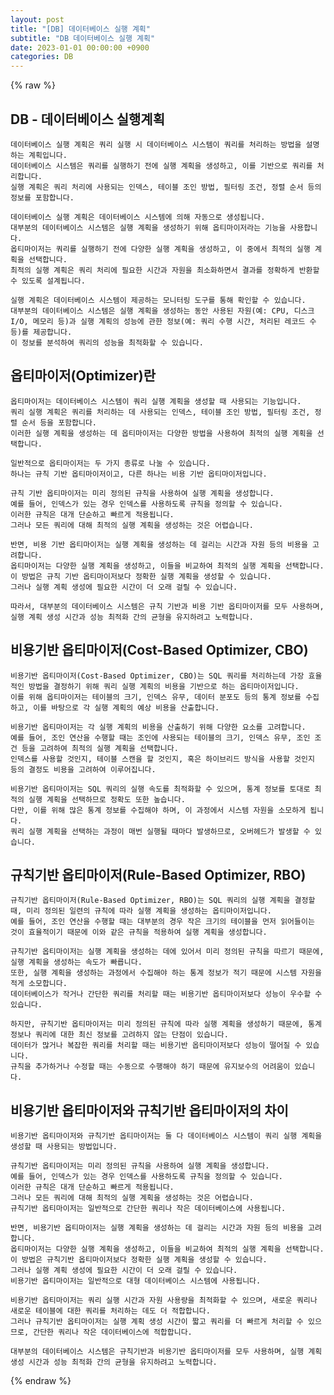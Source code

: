 ```yaml
---
layout: post
title: "[DB] 데이터베이스 실행 계획"
subtitle: "DB 데이터베이스 실행 계획"
date: 2023-01-01 00:00:00 +0900
categories: DB
---
```

{% raw %}
## DB - 데이터베이스 실행계획  
  
	데이터베이스 실행 계획은 쿼리 실행 시 데이터베이스 시스템이 쿼리를 처리하는 방법을 설명하는 계획입니다.  
	데이터베이스 시스템은 쿼리를 실행하기 전에 실행 계획을 생성하고, 이를 기반으로 쿼리를 처리합니다.  
	실행 계획은 쿼리 처리에 사용되는 인덱스, 테이블 조인 방법, 필터링 조건, 정렬 순서 등의 정보를 포함합니다.  
  
	데이터베이스 실행 계획은 데이터베이스 시스템에 의해 자동으로 생성됩니다.  
	대부분의 데이터베이스 시스템은 실행 계획을 생성하기 위해 옵티마이저라는 기능을 사용합니다.  
	옵티마이저는 쿼리를 실행하기 전에 다양한 실행 계획을 생성하고, 이 중에서 최적의 실행 계획을 선택합니다.  
	최적의 실행 계획은 쿼리 처리에 필요한 시간과 자원을 최소화하면서 결과를 정확하게 반환할 수 있도록 설계됩니다.  
  
	실행 계획은 데이터베이스 시스템이 제공하는 모니터링 도구를 통해 확인할 수 있습니다.  
	대부분의 데이터베이스 시스템은 실행 계획을 생성하는 동안 사용된 자원(예: CPU, 디스크 I/O, 메모리 등)과 실행 계획의 성능에 관한 정보(예: 쿼리 수행 시간, 처리된 레코드 수 등)를 제공합니다.  
	이 정보를 분석하여 쿼리의 성능을 최적화할 수 있습니다.  
  
## 옵티마이저(Optimizer)란  
  
	옵티마이저는 데이터베이스 시스템이 쿼리 실행 계획을 생성할 때 사용되는 기능입니다.  
	쿼리 실행 계획은 쿼리를 처리하는 데 사용되는 인덱스, 테이블 조인 방법, 필터링 조건, 정렬 순서 등을 포함합니다.  
	이러한 실행 계획을 생성하는 데 옵티마이저는 다양한 방법을 사용하여 최적의 실행 계획을 선택합니다.  
  
	일반적으로 옵티마이저는 두 가지 종류로 나눌 수 있습니다.  
	하나는 규칙 기반 옵티마이저이고, 다른 하나는 비용 기반 옵티마이저입니다.  
  
	규칙 기반 옵티마이저는 미리 정의된 규칙을 사용하여 실행 계획을 생성합니다.  
	예를 들어, 인덱스가 있는 경우 인덱스를 사용하도록 규칙을 정의할 수 있습니다.  
	이러한 규칙은 대개 단순하고 빠르게 적용됩니다.  
	그러나 모든 쿼리에 대해 최적의 실행 계획을 생성하는 것은 어렵습니다.  
  
	반면, 비용 기반 옵티마이저는 실행 계획을 생성하는 데 걸리는 시간과 자원 등의 비용을 고려합니다.  
	옵티마이저는 다양한 실행 계획을 생성하고, 이들을 비교하여 최적의 실행 계획을 선택합니다.  
	이 방법은 규칙 기반 옵티마이저보다 정확한 실행 계획을 생성할 수 있습니다.  
	그러나 실행 계획 생성에 필요한 시간이 더 오래 걸릴 수 있습니다.  
  
	따라서, 대부분의 데이터베이스 시스템은 규칙 기반과 비용 기반 옵티마이저를 모두 사용하며, 실행 계획 생성 시간과 성능 최적화 간의 균형을 유지하려고 노력합니다.  
  
## 비용기반 옵티마이저(Cost-Based Optimizer, CBO)  
	비용기반 옵티마이저(Cost-Based Optimizer, CBO)는 SQL 쿼리를 처리하는데 가장 효율적인 방법을 결정하기 위해 쿼리 실행 계획의 비용을 기반으로 하는 옵티마이저입니다.  
	이를 위해 옵티마이저는 테이블의 크기, 인덱스 유무, 데이터 분포도 등의 통계 정보를 수집하고, 이를 바탕으로 각 실행 계획의 예상 비용을 산출합니다.  
  
	비용기반 옵티마이저는 각 실행 계획의 비용을 산출하기 위해 다양한 요소를 고려합니다.  
	예를 들어, 조인 연산을 수행할 때는 조인에 사용되는 테이블의 크기, 인덱스 유무, 조인 조건 등을 고려하여 최적의 실행 계획을 선택합니다.  
	인덱스를 사용할 것인지, 테이블 스캔을 할 것인지, 혹은 하이브리드 방식을 사용할 것인지 등의 결정도 비용을 고려하여 이루어집니다.  
  
	비용기반 옵티마이저는 SQL 쿼리의 실행 속도를 최적화할 수 있으며, 통계 정보를 토대로 최적의 실행 계획을 선택하므로 정확도 또한 높습니다.  
	다만, 이를 위해 많은 통계 정보를 수집해야 하며, 이 과정에서 시스템 자원을 소모하게 됩니다.  
	쿼리 실행 계획을 선택하는 과정이 매번 실행될 때마다 발생하므로, 오버헤드가 발생할 수 있습니다.  
  
## 규칙기반 옵티마이저(Rule-Based Optimizer, RBO)  
	규칙기반 옵티마이저(Rule-Based Optimizer, RBO)는 SQL 쿼리의 실행 계획을 결정할 때, 미리 정의된 일련의 규칙에 따라 실행 계획을 생성하는 옵티마이저입니다.  
	예를 들어, 조인 연산을 수행할 때는 대부분의 경우 작은 크기의 테이블을 먼저 읽어들이는 것이 효율적이기 때문에 이와 같은 규칙을 적용하여 실행 계획을 생성합니다.  
  
	규칙기반 옵티마이저는 실행 계획을 생성하는 데에 있어서 미리 정의된 규칙을 따르기 때문에, 실행 계획을 생성하는 속도가 빠릅니다.  
	또한, 실행 계획을 생성하는 과정에서 수집해야 하는 통계 정보가 적기 때문에 시스템 자원을 적게 소모합니다.  
	데이터베이스가 작거나 간단한 쿼리를 처리할 때는 비용기반 옵티마이저보다 성능이 우수할 수 있습니다.  
  
	하지만, 규칙기반 옵티마이저는 미리 정의된 규칙에 따라 실행 계획을 생성하기 때문에, 통계 정보나 쿼리에 대한 최신 정보를 고려하지 않는 단점이 있습니다.  
	데이터가 많거나 복잡한 쿼리를 처리할 때는 비용기반 옵티마이저보다 성능이 떨어질 수 있습니다.  
	규칙을 추가하거나 수정할 때는 수동으로 수행해야 하기 때문에 유지보수의 어려움이 있습니다.  
  
## 비용기반 옵티마이저와 규칙기반 옵티마이저의 차이  
  
	비용기반 옵티마이저와 규칙기반 옵티마이저는 둘 다 데이터베이스 시스템이 쿼리 실행 계획을 생성할 때 사용되는 방법입니다.  
  
	규칙기반 옵티마이저는 미리 정의된 규칙을 사용하여 실행 계획을 생성합니다.  
	예를 들어, 인덱스가 있는 경우 인덱스를 사용하도록 규칙을 정의할 수 있습니다.  
	이러한 규칙은 대개 단순하고 빠르게 적용됩니다.  
	그러나 모든 쿼리에 대해 최적의 실행 계획을 생성하는 것은 어렵습니다.  
	규칙기반 옵티마이저는 일반적으로 간단한 쿼리나 작은 데이터베이스에 사용됩니다.  
  
	반면, 비용기반 옵티마이저는 실행 계획을 생성하는 데 걸리는 시간과 자원 등의 비용을 고려합니다.  
	옵티마이저는 다양한 실행 계획을 생성하고, 이들을 비교하여 최적의 실행 계획을 선택합니다.  
	이 방법은 규칙기반 옵티마이저보다 정확한 실행 계획을 생성할 수 있습니다.  
	그러나 실행 계획 생성에 필요한 시간이 더 오래 걸릴 수 있습니다.  
	비용기반 옵티마이저는 일반적으로 대형 데이터베이스 시스템에 사용됩니다.  
  
	비용기반 옵티마이저는 쿼리 실행 시간과 자원 사용량을 최적화할 수 있으며, 새로운 쿼리나 새로운 테이블에 대한 쿼리를 처리하는 데도 더 적합합니다.  
	그러나 규칙기반 옵티마이저는 실행 계획 생성 시간이 짧고 쿼리를 더 빠르게 처리할 수 있으므로, 간단한 쿼리나 작은 데이터베이스에 적합합니다.  
  
	대부분의 데이터베이스 시스템은 규칙기반과 비용기반 옵티마이저를 모두 사용하며, 실행 계획 생성 시간과 성능 최적화 간의 균형을 유지하려고 노력합니다.  
  

{% endraw %}
